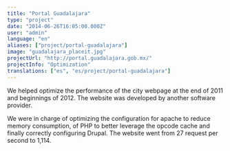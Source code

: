 ```yaml
---
title: "Portal Guadalajara"
type: "project"
date: "2014-06-26T16:05:00.000Z"
user: "admin"
language: "en"
aliases: ["project/portal-guadalajara"]
image: "guadalajara_placeit.jpg"
projectUrl: "http://portal.guadalajara.gob.mx/"
projectInfo: "Optimization"
translations: ["es", "es/project/portal-guadalajara"]
---
```


We helped optimize the performance of the city webpage at the end of 2011 and beginnings of 2012. The website was developed by another software provider.

We were in charge of optimizing the configuration for apache to reduce memory consumption, of PHP to better leverage the opcode cache and finally correctly configuring Drupal. The website went from 27 request per second to 1,114.